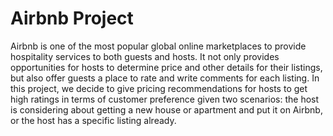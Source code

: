 # Airbnb Project
Airbnb is one of the most popular global online marketplaces to provide hospitality services to both guests and hosts. It not only provides opportunities for hosts to determine price and other details for their listings, but also offer guests a place to rate and write comments for each listing. In this project, we decide to give pricing recommendations for hosts to get high ratings in terms of customer preference given two scenarios: the host is considering about getting a new house or apartment and put it on Airbnb, or the host has a specific listing already. 
